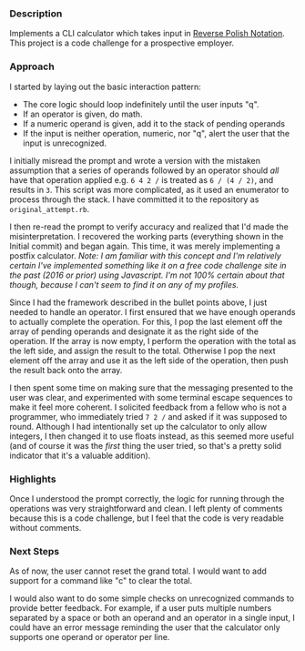 ### Description
Implements a CLI calculator which takes input in [Reverse Polish Notation](http://mathworld.wolfram.com/ReversePolishNotation.html). This project is a code challenge for a prospective employer.

### Approach
I started by laying out the basic interaction pattern:
- The core logic should loop indefinitely until the user inputs "q".
- If an operator is given, do math.
- If a numeric operand is given, add it to the stack of pending operands
- If the input is neither operation, numeric, nor "q", alert the user that the input is unrecognized.

I initially misread the prompt and wrote a version with the mistaken assumption that a series of operands followed by an operator should _all_ have that operation applied e.g. `6 4 2 /` is treated as `6 / (4 / 2)`, and results in `3`. This script was more complicated, as it used an enumerator to process through the stack. I have committed it to the repository as `original_attempt.rb`.

I then re-read the prompt to verify accuracy and realized that I'd made the misinterpretation. I recovered the working parts (everything shown in the Initial commit) and began again. This time, it was merely implementing a postfix calculator. _Note: I am familiar with this concept and I'm relatively certain I've implemented something like it on a free code challenge site in the past (2016 or prior) using Javascript. I'm not 100% certain about that though, because I can't seem to find it on any of my profiles._

Since I had the framework described in the bullet points above, I just needed to handle an operator. I first ensured that we have enough operands to actually complete the operation. For this, I pop the last element off the array of pending operands and designate it as the right side of the operation. If the array is now empty, I perform the operation with the total as the left side, and assign the result to the total. Otherwise I pop the next element off the array and use it as the left side of the operation, then push the result back onto the array.

I then spent some time on making sure that the messaging presented to the user was clear, and experimented with some terminal escape sequences to make it feel more coherent. I solicited feedback from a fellow who is not a programmer, who immediately tried `7 2 /` and asked if it was supposed to round. Although I had intentionally set up the calculator to only allow integers, I then changed it to use floats instead, as this seemed more useful (and of course it was the _first_ thing the user tried, so that's a pretty solid indicator that it's a valuable addition).

### Highlights
Once I understood the prompt correctly, the logic for running through the operations was very straightforward and clean. I left plenty of comments because this is a code challenge, but I feel that the code is very readable without comments.

### Next Steps
As of now, the user cannot reset the grand total. I would want to add support for a command like "c" to clear the total.

I would also want to do some simple checks on unrecognized commands to provide better feedback. For example, if a user puts multiple numbers separated by a space or both an operand and an operator in a single input, I could have an error message reminding the user that the calculator only supports one operand or operator per line.
